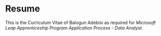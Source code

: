 # Resume
This is the Curriculum Vitae of Balogun Adebisi as required for _Microsoft Leap Apprenticeship Program
Application Process - Data Analyst._
